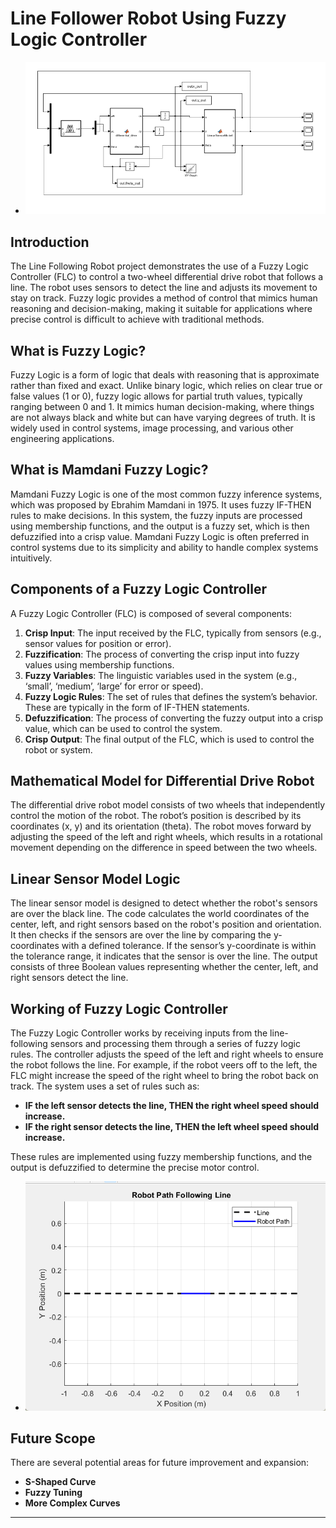 # Line Follower Robot Using Fuzzy Logic Controller

- ![Simulink Model](simulink_model.png)

## Introduction

The Line Following Robot project demonstrates the use of a Fuzzy Logic Controller (FLC) to control a two-wheel differential drive robot that follows a line. The robot uses sensors to detect the line and adjusts its movement to stay on track. Fuzzy logic provides a method of control that mimics human reasoning and decision-making, making it suitable for applications where precise control is difficult to achieve with traditional methods.

## What is Fuzzy Logic?

Fuzzy Logic is a form of logic that deals with reasoning that is approximate rather than fixed and exact. Unlike binary logic, which relies on clear true or false values (1 or 0), fuzzy logic allows for partial truth values, typically ranging between 0 and 1. It mimics human decision-making, where things are not always black and white but can have varying degrees of truth. It is widely used in control systems, image processing, and various other engineering applications.

## What is Mamdani Fuzzy Logic?

Mamdani Fuzzy Logic is one of the most common fuzzy inference systems, which was proposed by Ebrahim Mamdani in 1975. It uses fuzzy IF-THEN rules to make decisions. In this system, the fuzzy inputs are processed using membership functions, and the output is a fuzzy set, which is then defuzzified into a crisp value. Mamdani Fuzzy Logic is often preferred in control systems due to its simplicity and ability to handle complex systems intuitively.

## Components of a Fuzzy Logic Controller

A Fuzzy Logic Controller (FLC) is composed of several components:

1. **Crisp Input**: The input received by the FLC, typically from sensors (e.g., sensor values for position or error).
2. **Fuzzification**: The process of converting the crisp input into fuzzy values using membership functions.
3. **Fuzzy Variables**: The linguistic variables used in the system (e.g., ‘small’, ‘medium’, ‘large’ for error or speed).
4. **Fuzzy Logic Rules**: The set of rules that defines the system’s behavior. These are typically in the form of IF-THEN statements.
5. **Defuzzification**: The process of converting the fuzzy output into a crisp value, which can be used to control the system.
6. **Crisp Output**: The final output of the FLC, which is used to control the robot or system.

## Mathematical Model for Differential Drive Robot

The differential drive robot model consists of two wheels that independently control the motion of the robot. The robot’s position is described by its coordinates (x, y) and its orientation (theta). The robot moves forward by adjusting the speed of the left and right wheels, which results in a rotational movement depending on the difference in speed between the two wheels.

## Linear Sensor Model Logic

The linear sensor model is designed to detect whether the robot's sensors are over the black line. The code calculates the world coordinates of the center, left, and right sensors based on the robot's position and orientation. It then checks if the sensors are over the line by comparing the y-coordinates with a defined tolerance. If the sensor’s y-coordinate is within the tolerance range, it indicates that the sensor is over the line. The output consists of three Boolean values representing whether the center, left, and right sensors detect the line.

## Working of Fuzzy Logic Controller

The Fuzzy Logic Controller works by receiving inputs from the line-following sensors and processing them through a series of fuzzy logic rules. The controller adjusts the speed of the left and right wheels to ensure the robot follows the line. For example, if the robot veers off to the left, the FLC might increase the speed of the right wheel to bring the robot back on track. The system uses a set of rules such as:

- **IF the left sensor detects the line, THEN the right wheel speed should increase.**
- **IF the right sensor detects the line, THEN the left wheel speed should increase.**

These rules are implemented using fuzzy membership functions, and the output is defuzzified to determine the precise motor control.


- ![Robot Path](robot_path.png)

## Future Scope

There are several potential areas for future improvement and expansion:

- **S-Shaped Curve** 
- **Fuzzy Tuning**
- **More Complex Curves**

---




